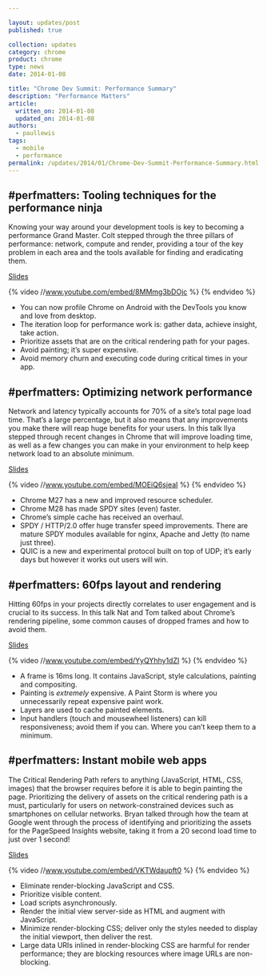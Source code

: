 ```yaml
---

layout: updates/post
published: true

collection: updates
category: chrome
product: chrome
type: news
date: 2014-01-08

title: "Chrome Dev Summit: Performance Summary"
description: "Performance Matters"
article:
  written_on: 2014-01-08
  updated_on: 2014-01-08
authors:
  - paullewis
tags:
  - mobile
  - performance
permalink: /updates/2014/01/Chrome-Dev-Summit-Performance-Summary.html
---
```

 <h2>#perfmatters: Tooling techniques for the performance ninja</h2>

Knowing your way around your development tools is key to becoming a performance Grand Master. Colt stepped through the three pillars of performance: network, compute and render, providing a tour of the key problem in each area and the tools available for finding and eradicating them.

[Slides](https://docs.google.com/a/google.com/presentation/d/1Aa9dn8S4su_8mrm8Pb3CDlWvrWiJU_3AB6HKp3zaJUs/edit)

{% video //www.youtube.com/embed/8MMmg3bDOjc %} {% endvideo %}

+ You can now profile Chrome on Android with the DevTools you know and love from desktop.
+ The iteration loop for performance work is: gather data, achieve insight, take action.
+ Prioritize assets that are on the critical rendering path for your pages.
+ Avoid painting; it’s super expensive.
+ Avoid memory churn and executing code during critical times in your app.

<h2>#perfmatters: Optimizing network performance</h2>

Network and latency typically accounts for 70% of a site’s total page load time. That’s a large percentage, but it also means that any improvements you make there will reap huge benefits for your users. In this talk Ilya stepped through recent changes in Chrome that will improve loading time, as well as a few changes you can make in your environment to help keep network load to an absolute minimum.

[Slides](http://bit.ly/cds-network)

{% video //www.youtube.com/embed/MOEiQ6sjeaI %} {% endvideo %}

+ Chrome M27 has a new and improved resource scheduler.
+ Chrome M28 has made SPDY sites (even) faster.
+ Chrome’s simple cache has received an overhaul.
+ SPDY / HTTP/2.0 offer huge transfer speed improvements. There are mature SPDY modules available for nginx, Apache and Jetty (to name just three).
+ QUIC is a new and experimental protocol built on top of UDP; it’s early days but however it works out users will win.


<h2>#perfmatters: 60fps layout and rendering</h2>

Hitting 60fps in your projects directly correlates to user engagement and is crucial to its success. In this talk Nat and Tom talked about Chrome’s rendering pipeline, some common causes of dropped frames and how to avoid them.

[Slides](https://docs.google.com/a/google.com/presentation/d/1CH8ifryioHDLT1Oryyy8amusUmq2FytpCPCpk0G3E4o/edit#slide=id.g175f55166_010)

{% video //www.youtube.com/embed/YyQYhhy1dZI %} {% endvideo %}

+ A frame is 16ms long. It contains JavaScript, style calculations, painting and compositing.
+ Painting is _extremely_ expensive. A Paint Storm is where you unnecessarily repeat expensive paint work.
+ Layers are used to cache painted elements.
+ Input handlers (touch and mousewheel listeners) can kill responsiveness; avoid them if you can. Where you can’t keep them to a minimum.

<h2>#perfmatters: Instant mobile web apps</h2>

The Critical Rendering Path refers to anything (JavaScript, HTML, CSS, images) that the browser requires before it is able to begin painting the page. Prioritizing the delivery of assets on the critical rendering path is a must, particularly for users on network-constrained devices such as smartphones on cellular networks. Bryan talked through how the team at Google went through the process of identifying and prioritizing the assets for the PageSpeed Insights website, taking it from a 20 second load time to just over 1 second!

[Slides](https://docs.google.com/a/google.com/presentation/d/1z49qp03iXAJIkbXaMtCmWW_Pnnq-MzXGW139Xw8-paM/edit#slide=id.g1764b26cd_043)

{% video //www.youtube.com/embed/VKTWdaupft0 %} {% endvideo %}

+ Eliminate render-blocking JavaScript and CSS.
+ Prioritize visible content.
+ Load scripts asynchronously.
+ Render the initial view server-side as HTML and augment with JavaScript.
+ Minimize render-blocking CSS; deliver only the styles needed to display the initial viewport, then deliver the rest.
+ Large data URIs inlined in render-blocking CSS are harmful for render performance; they are blocking resources where image URLs are non-blocking.
